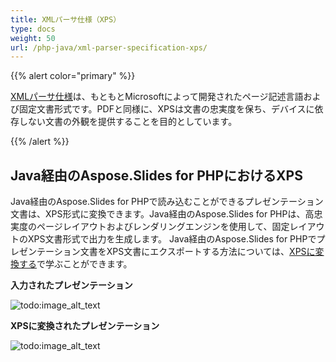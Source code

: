 ```yaml
---
title: XMLパーサ仕様（XPS）
type: docs
weight: 50
url: /php-java/xml-parser-specification-xps/
---
```


{{% alert color="primary" %}} 

[XMLパーサ仕様](https://en.wikipedia.org/wiki/Open_XML_Paper_Specification)は、もともとMicrosoftによって開発されたページ記述言語および固定文書形式です。PDFと同様に、XPSは文書の忠実度を保ち、デバイスに依存しない文書の外観を提供することを目的としています。

{{% /alert %}} 

## **Java経由のAspose.Slides for PHPにおけるXPS**
Java経由のAspose.Slides for PHPで読み込むことができるプレゼンテーション文書は、XPS形式に変換できます。Java経由のAspose.Slides for PHPは、高忠実度のページレイアウトおよびレンダリングエンジンを使用して、固定レイアウトのXPS文書形式で出力を生成します。
Java経由のAspose.Slides for PHPでプレゼンテーション文書をXPS文書にエクスポートする方法については、[XPSに変換する](https://docs.aspose.com/slides/php-java/convert-powerpoint-to-xps/)で学ぶことができます。

**入力されたプレゼンテーション** 

![todo:image_alt_text](xml-parser-specification-xps_1.png)

**XPSに変換されたプレゼンテーション** 

![todo:image_alt_text](xml-parser-specification-xps_2.png)